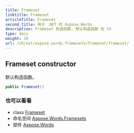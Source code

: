```yaml
---
title: Frameset
linktitle: Frameset
articleTitle: Frameset
second_title: 用于 .NET 的 Aspose.Words
description: Frameset 构造函数. 默认构造函数 在 C#.
type: docs
weight: 10
url: /zh/net/aspose.words.framesets/frameset/frameset/
---
```

## Frameset constructor

默认构造函数。

```csharp
public Frameset()
```

### 也可以看看

* class [Frameset](../)
* 命名空间 [Aspose.Words.Framesets](../../../aspose.words.framesets/)
* 部件 [Aspose.Words](../../../)
